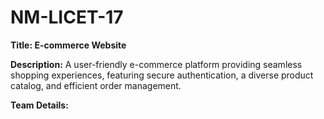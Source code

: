 # NM-LICET-17
**Title: E-commerce Website**

**Description:**
A user-friendly e-commerce platform providing seamless shopping experiences, featuring secure authentication, a diverse product catalog, and efficient order management.

**Team Details:**


	
